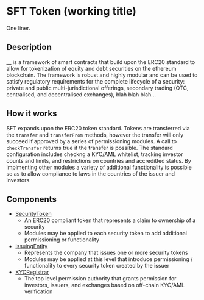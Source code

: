 # SFT Token (working title)
One liner.

## Description
__ is a framework of smart contracts that build upon the ERC20 standard to allow for tokenization of equity and debt securities on the ethereum blockchain.  The framework is robust and highly modular and can be used to satisfy regulatory requirements for the complete lifecycle of a security: private and public multi-jurisdictional offerings, secondary trading (OTC, centralised, and decentralised exchanges), blah blah blah...

## How it works
SFT expands upon the ERC20 token standard.  Tokens are transferred via the `transfer` and `transferFrom` methods, however the transfer will only succeed if approved by a series of permissioning modules.  A call to `checkTransfer` returns true if the transfer is possible.  The standard configuration includes checkng a KYC/AML whitelist, tracking investor counts and limits, and restrictions on countries and accreditted status.  By implmenting other modules a variety of additional functionality is possible so as to allow compliance to laws in the countries of the issuer and investors.


## Components
 - [SecurityToken](contracts/SecurityToken.sol)
   - An ERC20 compliant token that represents a claim to ownership of a security
   - Modules may be applied to each security token to add additional permissioning or functionality
 - [IssuingEntity](contracts/IssuingEntity.sol)
   - Represents the company that issues one or more security tokens
   - Modules may be applied at this level that introduce permissioning / functionality to every security token created by the issuer
 - [KYCRegistrar](contracts/KYCRegistrar.sol)
   - The top level permission authority that grants permission for investors, issuers, and exchanges based on off-chain KYC/AML verification
   


